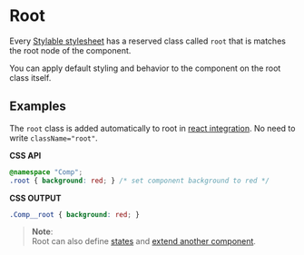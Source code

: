 # Root

Every [Stylable stylesheet]() has a reserved class called `root` that is matches the root node of the component. 

You can apply default styling and behavior to the component on the root class itself.

## Examples

The `root` class is added automatically to root in [react integration](react-integration.md). No need to write `className="root"`.

**CSS API**
```css
@namespace "Comp";
.root { background: red; } /* set component background to red */
```

**CSS OUTPUT**
```css
.Comp__root { background: red; }
```

> **Note**:  
> Root can also define [states](./pseudo-classes) and [extend another component](./extend-stylesheet.md).
